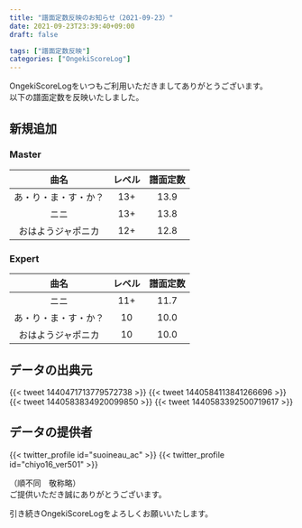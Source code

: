 ```yaml
---
title: "譜面定数反映のお知らせ（2021-09-23）"
date: 2021-09-23T23:39:40+09:00
draft: false

tags: ["譜面定数反映"]
categories: ["OngekiScoreLog"]
---
```


OngekiScoreLogをいつもご利用いただきましてありがとうございます。  
以下の譜面定数を反映いたしました。

<!--more-->

## 新規追加

### Master

| 曲名 | レベル | 譜面定数 |
|:-:|:-:|:-:|
| あ・り・ま・す・か？ | 13+ | 13.9 |
| ニニ | 13+ | 13.8 |
| おはようジャポニカ | 12+ | 12.8 |

### Expert

| 曲名 | レベル | 譜面定数 |
|:-:|:-:|:-:|
| ニニ | 11+ | 11.7 |
| あ・り・ま・す・か？ | 10 | 10.0 |
| おはようジャポニカ | 10 | 10.0 |

## データの出典元

{{< tweet 1440471713779572738 >}}
{{< tweet 1440584113841266696 >}}
{{< tweet 1440583834920099850 >}}
{{< tweet 1440583392500719617 >}}

## データの提供者

{{< twitter_profile id="suoineau_ac" >}}
{{< twitter_profile id="chiyo16_ver501" >}}

（順不同　敬称略）  
ご提供いただき誠にありがとうございます。

引き続きOngekiScoreLogをよろしくお願いいたします。
